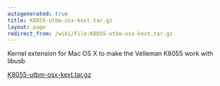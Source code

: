 ```yaml
---
autogenerated: true
title: K8055-utbm-osx-kext.tar.gz
layout: page
redirect_from: /wiki/File:K8055-utbm-osx-kext.tar.gz
---
```


Kernel extension for Mac OS X to make the Velleman K8055 work with
libusb

[K8055-utbm-osx-kext.tar.gz](/media/files/K8055-utbm-osx-kext.tar.gz)
